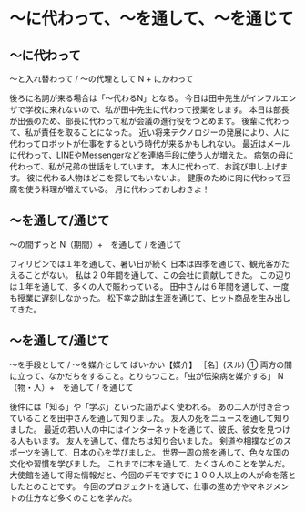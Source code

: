 # 〜に代わって、〜を通して、〜を通じて



## 〜に代わって
〜と入れ替わって / 〜の代理として
N + にかわって

後ろに名詞が来る場合は「〜代わるN」となる。
今日は田中先生がインフルエンザで学校に来れないので、私が田中先生に代わって授業をします。
本日は部長が出張のため、部長に代わって私が会議の進行役をつとめます。
後輩に代わって、私が責任を取ることになった。
近い将来テクノロジーの発展により、人に代わってロボットが仕事をするという時代が来るかもしれない。
最近はメールに代わって、LINEやMessengerなどを連絡手段に使う人が増えた。
病気の母に代わって、私が兄弟の世話をしています。
本人に代わって、お詫び申し上げます。
彼に代わる人物はどこを探してもいないよ。
健康のために肉に代わって豆腐を使う料理が増えている。
月に代わっておしおきよ！


## 〜を通して/通じて
～の間ずっと
N（期間）+　を通して / を通じて

フィリピンでは１年を通して、暑い日が続く
日本は四季を通じて、観光客がたえることがない。
私は２０年間を通して、この会社に貢献してきた。
この辺りは１年を通して、多くの人で賑わっている。
田中さんは６年間を通して、一度も授業に遅刻しなかった。
松下幸之助は生涯を通じて、ヒット商品を生み出してきた。
## 〜を通して/通じて
～を手段として / 〜を媒介として  ばい‐かい【媒介】 ［名］(スル) ① 両方の間に立って、なかだちをすること。とりもつこと。「虫が伝染病を媒介する」
N（物・人）+　を通して / を通じて

後件には「知る」や「学ぶ」といった語がよく使われる。
あの二人が付き合っていることを田中さんを通して知りました。
友人の死をニュースを通して知りました。
最近の若い人の中にはインターネットを通じて、彼氏、彼女を見つける人もいます。
友人を通して、僕たちは知り合いました。
剣道や相撲などのスポーツを通して、日本の心を学びました。
世界一周の旅を通して、色々な国の文化や習慣を学びました。
これまでに本を通して、たくさんのことを学んだ。
大使館を通して得た情報だと、今回のデモですでに１００人以上の人が命を落としたとのことです。
今回のプロジェクトを通して、仕事の進め方やマネジメントの仕方など多くのことを学んだ。